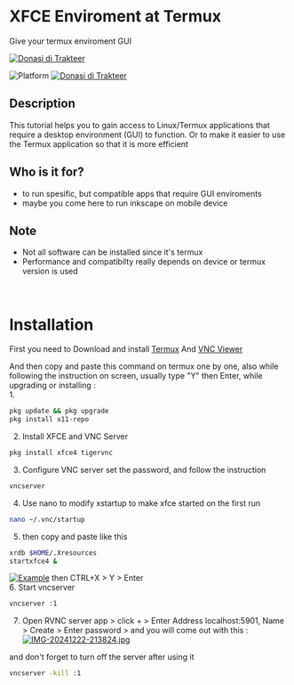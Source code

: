 # XFCE Enviroment at Termux
Give your termux enviroment GUI

[![Donasi di Trakteer](https://img.shields.io/badge/contact-green?style=flat)](085735101561)

![Platform](https://img.shields.io/badge/Platform-Termux-blue?style=flat)
[![Donasi di Trakteer](https://img.shields.io/badge/$-Donate-red?style=flat)](https://trakteer.id/novan245)

## Description
This tutorial helps you to gain access to Linux/Termux applications that require a desktop environment (GUI) to function.
Or to make it easier to use the Termux application so that it is more efficient

## Who is it for?
* to run spesific, but compatible apps that require GUI enviroments
* maybe you come here to run inkscape on mobile device

## Note
* Not all software can be installed since it's termux
* Performance and compatibilty really depends on device or termux version is used
<br>

# Installation

<p>First you need to Download and install <a href="https://play.google.com/store/apps/details?id=com.termux">Termux</a> And <a href="https://play.google.com/store/apps/details?id=com.realvnc.viewer.android">VNC Viewer</a> </p>

And then copy and paste this command on termux one by one, also while following the instruction on screen, usually type "Y" then Enter, while upgrading or installing  :
<br>
1. 
```bash
pkg update && pkg upgrade
pkg install x11-repo
```

2. Install XFCE and VNC Server
```bash
pkg install xfce4 tigervnc
```
3. Configure VNC server
set the password, and follow the instruction
```bash
vncserver
```
4. Use nano to modify xstartup to make xfce started on the first run
```bash
nano ~/.vnc/startup
```
5. then copy and paste like this
```bash
xrdb $HOME/.Xresources
startxfce4 &
```
[![Example](https://i.postimg.cc/BnK1YWF0/IMG-20241222-194444.jpg)](https://postimg.cc/nXnzrPTR)
then CTRL+X > Y > Enter
<br>
6. Start vncserver
```bash
vncserver :1
```

7. Open RVNC server app > click + > Enter Address  localhost:5901, Name > Create > Enter password > and you will come out with this :
[![IMG-20241222-213824.jpg](https://i.postimg.cc/h4pf44ns/IMG-20241222-213824.jpg)](https://postimg.cc/kDRnfmBR)


and don't forget to turn off the server after using it
```bash
vncserver -kill :1
```

